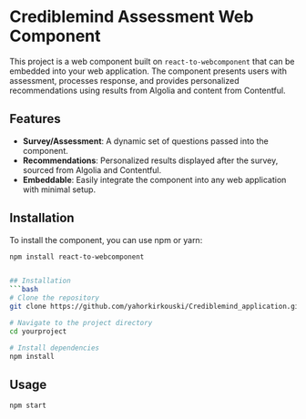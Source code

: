 # Crediblemind Assessment Web Component

This project is a web component built on `react-to-webcomponent` that can be embedded into your web application. The component presents users with assessment, processes response, and provides personalized recommendations using results from Algolia and content from Contentful.

## Features

- **Survey/Assessment**: A dynamic set of questions passed into the component.
- **Recommendations**: Personalized results displayed after the survey, sourced from Algolia and Contentful.
- **Embeddable**: Easily integrate the component into any web application with minimal setup.

## Installation

To install the component, you can use npm or yarn:

```bash
npm install react-to-webcomponent


## Installation
```bash
# Clone the repository
git clone https://github.com/yahorkirkouski/Crediblemind_application.git

# Navigate to the project directory
cd yourproject

# Install dependencies
npm install
```

## Usage

```
npm start
```
